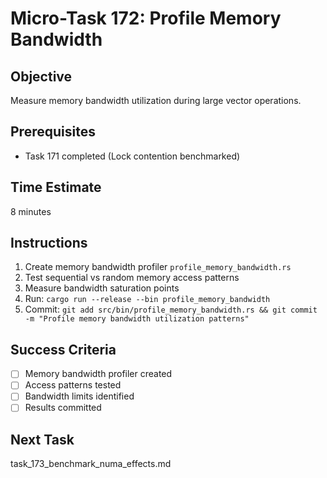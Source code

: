 # Micro-Task 172: Profile Memory Bandwidth

## Objective
Measure memory bandwidth utilization during large vector operations.

## Prerequisites
- Task 171 completed (Lock contention benchmarked)

## Time Estimate
8 minutes

## Instructions
1. Create memory bandwidth profiler `profile_memory_bandwidth.rs`
2. Test sequential vs random memory access patterns
3. Measure bandwidth saturation points
4. Run: `cargo run --release --bin profile_memory_bandwidth`
5. Commit: `git add src/bin/profile_memory_bandwidth.rs && git commit -m "Profile memory bandwidth utilization patterns"`

## Success Criteria
- [ ] Memory bandwidth profiler created
- [ ] Access patterns tested
- [ ] Bandwidth limits identified
- [ ] Results committed

## Next Task
task_173_benchmark_numa_effects.md